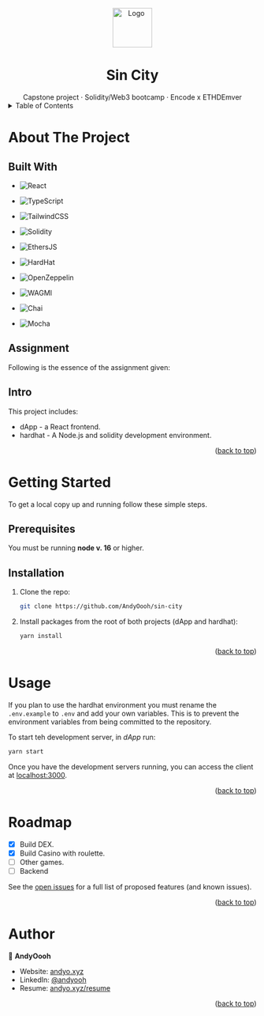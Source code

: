<!-- Improved compatibility of back to top link: See: https://github.com/othneildrew/Best-README-Template/pull/73 -->

<a name="readme-top"></a>

<!-- PROJECT LOGO -->
<div align="center">

<img src="https://user-images.githubusercontent.com/60953822/211971707-963af163-4cc4-4c06-af2d-413aa84823b6.png" alt="Logo" width="80" height="80">

<h1>Sin City</h3>
<span>Capstone project</span> · <span>Solidity/Web3 bootcamp</span> · <span>Encode x ETHDEmver</span>
  <!-- <p>
    <a href="https://github.com/AndyOooh/repo_name">View Demo</a>
    ·
    <a href="https://github.com/AndyOooh/repo_name/issues">Report Bug</a>
    ·
    <a href="https://github.com/AndyOooh/repo_name/issues">Request Feature</a>
  </p> -->
</div>

<!-- TABLE OF CONTENTS -->
<details>
  <summary>Table of Contents</summary>
  <ol>
    <li>
      <a href="#about-the-project">About The Project</a>
      <ul>
        <li><a href="#built-with">Built With</a></li>
      </ul>
      <ul>
        <li><a href="#assignment">Assignment</a></li>
      </ul>
      <ul>
        <li><a href="#intro">Intro</a></li>
      </ul>
    </li>
    <li>
      <a href="#getting-started">Getting Started</a>
      <ul>
        <li><a href="#prerequisites">Prerequisites</a></li>
        <li><a href="#installation">Installation</a></li>
      </ul>
    </li>
    <li><a href="#usage">Usage</a></li>
    <li><a href="#roadmap">Roadmap</a></li>
    <li><a href="#author">Author</a></li>
  </ol>
</details>

<!-- ABOUT THE PROJECT -->

# About The Project

## Built With

- ![React](https://img.shields.io/static/v1?style=for-the-badge&message=React&color=222222&logo=React&logoColor=61DAFB&label=)

- ![TypeScript](https://img.shields.io/badge/typescript-%23007ACC.svg?style=for-the-badge&logo=typescript&logoColor=white)

- ![TailwindCSS](https://img.shields.io/badge/tailwindcss-%2338B2AC.svg?style=for-the-badge&logo=tailwind-css&logoColor=white)

- ![Solidity](https://img.shields.io/static/v1?style=for-the-badge&message=Solidity&color=363636&logo=Solidity&logoColor=FFFFFF&label=)

- ![EthersJS](https://img.shields.io/static/v1?style=for-the-badge&label=&message=Ethers.js&color=2535A0)

- ![HardHat](https://img.shields.io/static/v1?style=for-the-badge&message=Hardhat&label=&logo=&labelColor=yellow&color=FFF134)

- ![OpenZeppelin](https://img.shields.io/badge/OpenZeppelin-4E5EE4?logo=OpenZeppelin&logoColor=fff&style=for-the-badge)

- ![WAGMI](https://img.shields.io/static/v1?style=for-the-badge&label=&message=WAGMI&logo=wagmi&color=fff)

- ![Chai](https://img.shields.io/static/v1?style=for-the-badge&message=Chai&color=A30701&logo=Chai&logoColor=FFFFFF&label=)

- ![Mocha](https://img.shields.io/static/v1?style=for-the-badge&message=Mocha&color=8D6748&logo=Mocha&logoColor=FFFFFF&label=)


## Assignment

Following is the essence of the assignment given:

## Intro

This project includes:

- dApp - a React frontend.
- hardhat - A Node.js and solidity development environment.

<p align="right">(<a href="#readme-top">back to top</a>)</p>

<!-- GETTING STARTED -->

# Getting Started

To get a local copy up and running follow these simple steps.

## Prerequisites

You must be running **node v. 16** or higher.

## Installation

1. Clone the repo:
   ```sh
   git clone https://github.com/AndyOooh/sin-city
   ```
2. Install packages from the root of both projects (dApp and hardhat):
   ```sh
   yarn install
   ```

<p align="right">(<a href="#readme-top">back to top</a>)</p>

# Usage

If you plan to use the hardhat environment you must rename the `.env.example` to `.env` and add your own variables. This is to prevent the environment variables from being committed to the repository.

To start teh development server, in *dApp* run:

```sh
yarn start
```

Once you have the development servers running, you can access the client at [localhost:3000](http://localhost:3000).

<p align="right">(<a href="#readme-top">back to top</a>)</p>

<!-- ROADMAP -->

# Roadmap

- [x] Build DEX.
- [x] Build Casino with roulette.
- [ ] Other games.
- [ ] Backend

See the [open issues](https://github.com/AndyOooh/persona/issues) for a full list of proposed features (and known issues).

<p align="right">(<a href="#readme-top">back to top</a>)</p>

<!-- Author -->

# Author

👤 **AndyOooh**

- Website: [andyo.xyz](https://www.andyo.xyz/)
- LinkedIn: [@andyooh](https://linkedin.com/in/andyooh)
- Resume: [andyo.xyz/resume](https://www.andyo.xyz/static/media/Andreas%20Oee%20-%20Junior%20Full%20Stack%20-%20Resume.ab537effccc087b4a020.pdf)

<p align="right">(<a href="#readme-top">back to top</a>)</p>

<!-- MARKDOWN LINKS & IMAGES -->
<!-- https://www.markdownguide.org/basic-syntax/#reference-style-links -->

